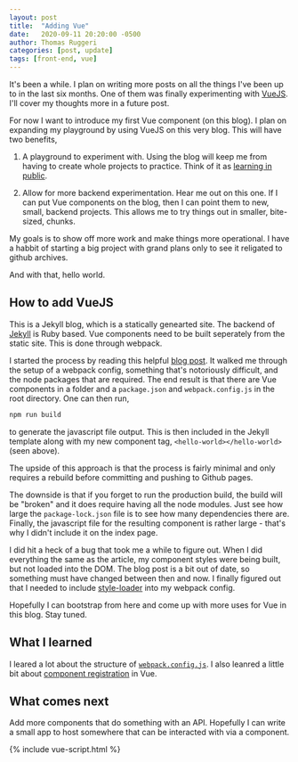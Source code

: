 ```yaml
---
layout: post
title:  "Adding Vue"
date:   2020-09-11 20:20:00 -0500
author: Thomas Ruggeri
categories: [post, update]
tags: [front-end, vue]
---
```


It's been a while. I plan on writing more posts on all the things I've been up to in the last six months. One of them was finally experimenting with [VueJS](https://vuejs.org/). I'll cover my thoughts more in a future post.

For now I want to introduce my first Vue component (on this blog). I plan on expanding my playground by using VueJS on this very blog. This will have two benefits,

1. A playground to experiment with. Using the blog will keep me from having to create whole projects to practice. Think of it as [learning in public](https://hanselminutes.com/753/leaning-into-learning-in-public-with-monica-powell).

2. Allow for more backend experimentation. Hear me out on this one. If I can put Vue components on the blog, then I can point them to new, small, backend projects. This allows me to try things out in smaller, bite-sized, chunks.

My goals is to show off more work and make things more operational. I have a habbit of starting a big project with grand plans only to see it religated to github archives.

And with that, hello world.

<div id="app">
  <hello-world></hello-world>
</div>

## How to add VueJS

This is a Jekyll blog, which is a statically genearted site. The backend of [Jekyll](https://jekyllrb.com/) is Ruby based. Vue components need to be built seperately from the static site. This is done through webpack.

I started the process by reading this helpful [blog post](https://hackwild.com/article/jekyll-ssg-with-vue-single-file-components/). It walked me through the setup of a webpack config, something that's notoriously difficult, and the node packages that are required. The end result is that there are Vue components in a folder and a `package.json` and `webpack.config.js` in the root directory. One can then run,

```bash
npm run build
```

to generate the javascript file output. This is then included in the Jekyll template along with my new component tag, `<hello-world></hello-world>` (seen above).

The upside of this approach is that the process is fairly minimal and only requires a rebuild before committing and pushing to Github pages.

The downside is that if you forget to run the production build, the build will be "broken" and it does require having all the node modules. Just see how large the `package-lock.json` file is to see how many dependencies there are. Finally, the javascript file for the resulting component is rather large - that's why I didn't include it on the index page.

I did hit a heck of a bug that took me a while to figure out. When I did everything the same as the article, my component styles were being built, but not loaded into the DOM. The blog post is a bit out of date, so something must have changed between then and now. I finally figured out that I needed to include [style-loader](https://webpack.js.org/loaders/style-loader/#root) into my webpack config.

Hopefully I can bootstrap from here and come up with more uses for Vue in this blog. Stay tuned.

## What I learned

I leared a lot about the structure of [`webpack.config.js`](https://webpack.js.org/concepts/configuration/). I also leanred a little bit about [component registration](https://vuejs.org/v2/guide/components-registration.html) in Vue.

## What comes next

Add more components that do something with an API. Hopefully I can write a small app to host somewhere that can be interacted with via a component.

{% include vue-script.html %}
